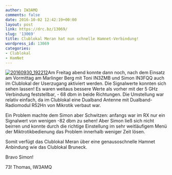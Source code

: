 ```yaml
---
author: IW3AMQ
comments: false
date: 2016-10-02 12:42:19+00:00
layout: post
link: https://drc.bz/13069/
slug: '13069'
title: Clublokal Meran hat nun schnelle Hamnet-Verbindung!
wordpress_id: 13069
categories:
- Clublokal
- HamNet
---
```


[![20160930_192212](https://drc.bz/wp-content/uploads/2016/10/20160930_192212-e1475412132787-225x300.jpg)](https://drc.bz/wp-content/uploads/2016/10/20160930_192212.jpg)Am Freitag abend konnte dann noch, nach dem Einsatz am Vormittag am Marlinger Berg mit Toni IN3ZMB und Simon IN3FQQ auch im Clublokal der Userzugang aktiviert werden. Die Signalwerte konnten sich sehen lassen! Es waren weitaus bessere Werte als vorher mit der 5 GHz Verbindung feststellbar, - 68 dbm in beide Richtungen. Die Umstellung war relativ einfach, da im Clublokal eine Dualband Antenne mit Dualband-Radiomodul R52Hn von Mikrotik verbaut war.

Ein Problem machte dem Simon aber Schwitzen: anfangs war im RX nur ein Signalwert von wenigen -82 dbm zu sehen! Aber Simon ließ sich nicht beirren und konnte durch die richtige Einstellung im sehr weitläufigem Menü der Miktrotikbedienung das Problem innerhalb weniger Zeit lösen.

Somit verfügt das Clublokal Meran über eine genausoschnelle Hamnet Anbindung wie das Clublokal Bruneck.

Bravo Simon!

73! Thomas, IW3AMQ
